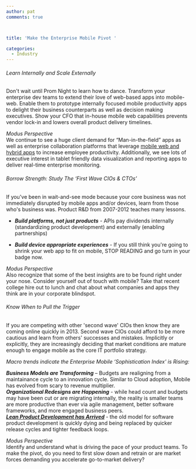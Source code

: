 ```yaml
---
author: pat
comments: true



title: 'Make the Enterprise Mobile Pivot '

categories:
  - Industry
---
```


###### Learn Internally and Scale Externally





Don't wait until Prom Night to learn how to dance. Transform your enterprise dev teams to extend their love of web-based apps into mobile-web. Enable them to prototype internally focused mobile productivity apps to delight their business counterparts as well as decision making executives. Show your CFO that in-house mobile web capabilities prevents vendor lock-in and lowers overall product delivery timelines.





_Modus Perspective_  
We continue to see a huge client demand for “Man-in-the-field” apps as well as enterprise collaboration platforms that leverage [mobile web and hybrid apps](http://moduscreate.com/capabilities/mobile-apps/) to increase employee productivity. Additionally, we see lots of executive interest in tablet friendly data visualization and reporting apps to deliver real-time enterprise monitoring.





###### Borrow Strength: Study The ‘First Wave CIOs & CTOs’





If you've been in wait-and-see mode because your core business was not immediately disrupted by mobile apps and/or devices, learn from those who's business was. Product R&D from 2007-2012 teaches many lessons.







  * **_Build platforms, not just products_** - APIs pay dividends internally (standardizing product development) and externally (enabling partnerships) 


  * **_Build device appropriate experiences_** - If you still think you're going to shrink your web app to fit on mobile, STOP READING and go turn in your badge now. 





_Modus Perspective_  
Also recognize that some of the best insights are to be found right under your nose. Consider yourself out of touch with mobile? Take that recent college hire out to lunch and chat about what companies and apps they think are in your corporate blindspot.





###### Know When to Pull the Trigger





If you are competing with other 'second wave' CIOs then know they are coming online quickly in 2013. Second wave CIOs could afford to be more cautious and learn from others' successes and mistakes. Implicitly or explicitly, they are increasingly deciding that market conditions are mature enough to engage mobile as the core IT portfolio strategy.





_Macro trends indicate the Enterprise Mobile ‘Sophistication Index' is Rising:_





**_Business Models are Transforming_** – Budgets are realigning from a maintainance cycle to an innovation cycle. Similar to Cloud adoption, Mobile has evolved from scary to revenue multiplier.  
**_Organizational Redesigns are Happening_** - while head count and budgets may have been cut or are migrating internally, the reality is smaller teams are more productive than ever via agile management, better software frameworks, and more engaged business peers.  
**_[Lean Product Development has Arrived](http://moduscreate.com/services/custom-development/)_** - the old model for software product development is quickly dying and being replaced by quicker release cycles and tighter feedback loops.





_Modus Perspective_  
Identify and understand what is driving the pace of your product teams. To make the pivot, do you need to first slow down and retrain or are market forces demanding you accelerate go-to-market delivery?



